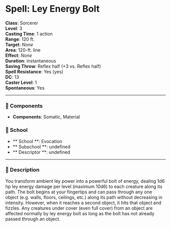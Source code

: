 
# Spell: Ley Energy Bolt
**Class**: Sorcerer  
**Level**: 3  
**Casting Time**: 1 action  
**Range**: 120 ft.  
**Target**: _None_  
**Area**: 120-ft. line  
**Effect**: _None_  
**Duration**: instantaneous  
**Saving Throw**: Reflex half (+3 vs. Reflex half)  
**Spell Resistance**: Yes (yes)  
**DC**: 13  
**Caster Level**: 1  
**Spontaneous**: Yes

---

### 🔮 Components
- **Components**: Somatic, Material

### 🏫 School
- ** School **: Evocation
- ** Subschool **: undefined
- ** Descriptor **: undefined
---

### 📜 Description
You transform ambient ley power into a powerful bolt of energy, dealing 1d6 hp ley energy damage per level (maximum 10d6) to each creature along its path. The bolt begins at your fingertips and can pass through any one object (e.g. walls, floors, ceilings, etc.) along its path without decreasing in intensity. However, when it reaches a second object, it hits that object and fizzles. Any creatures under cover (even full cover) from an object are affected normally by ley energy bolt as long as the bolt has not already passed through an object.
